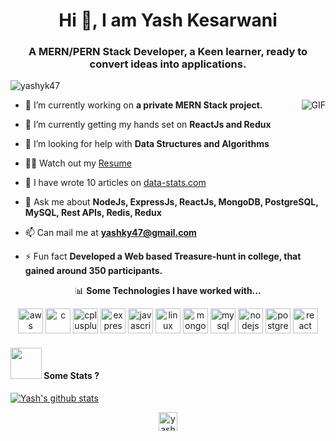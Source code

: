 <h1 align="center">Hi 👋, I am Yash Kesarwani</h1>
<h3 align="center">A MERN/PERN Stack Developer, a Keen learner, ready to convert ideas into applications.</h3>

<p align="left"> <img src="https://komarev.com/ghpvc/?username=yashyk47" alt="yashyk47" /> </p>
  <img align="right" alt="GIF" src="https://media.giphy.com/media/836HiJc7pgzy8iNXCn/giphy.gif" />
 
- 🔭 I’m currently working on **a private MERN Stack project.**

- 🌱 I’m currently getting my hands set on **ReactJs and Redux**

- 🤝 I’m looking for help with **Data Structures and Algorithms**

- 👨‍💻 Watch out my [Resume](https://docs.google.com/document/d/14jqSm32dJ-01IW-oZEojVeq6-PFcEMFQv3IL19GGjXw/edit?usp=sharing)

- 📝 I have wrote 10 articles on [data-stats.com](https://www.data-stats.com/first-application-with-nodejs-and-express/)

- 💬 Ask me about **NodeJs, ExpressJs, ReactJs, MongoDB, PostgreSQL, MySQL, Rest APIs, Redis, Redux**

- 📫 Can mail me at **yashky47@gmail.com**

- ⚡ Fun fact **Developed a Web based Treasure-hunt in college, that gained around 350 participants.**

<p align="center">📊 <strong>Some Technologies I have worked with...</strong></p>
<p align="center"><img src="https://devicons.github.io/devicon/devicon.git/icons/amazonwebservices/amazonwebservices-original-wordmark.svg" alt="aws" width="40" height="40"/> <img src="https://devicons.github.io/devicon/devicon.git/icons/c/c-original.svg" alt="c" width="40" height="40"/> <img src="https://devicons.github.io/devicon/devicon.git/icons/cplusplus/cplusplus-original.svg" alt="cplusplus" width="40" height="40"/> <img src="https://devicons.github.io/devicon/devicon.git/icons/express/express-original-wordmark.svg" alt="express" width="40" height="40"/> <img src="https://devicons.github.io/devicon/devicon.git/icons/javascript/javascript-original.svg" alt="javascript" width="40" height="40"/> <img src="https://devicons.github.io/devicon/devicon.git/icons/linux/linux-original.svg" alt="linux" width="40" height="40"/> <img src="https://devicons.github.io/devicon/devicon.git/icons/mongodb/mongodb-original-wordmark.svg" alt="mongodb" width="40" height="40"/> <img src="https://devicons.github.io/devicon/devicon.git/icons/mysql/mysql-original-wordmark.svg" alt="mysql" width="40" height="40"/> <img src="https://devicons.github.io/devicon/devicon.git/icons/nodejs/nodejs-original-wordmark.svg" alt="nodejs" width="40" height="40"/> <img src="https://devicons.github.io/devicon/devicon.git/icons/postgresql/postgresql-original-wordmark.svg" alt="postgresql" width="40" height="40"/> <img src="https://devicons.github.io/devicon/devicon.git/icons/react/react-original-wordmark.svg" alt="react" width="40" height="40"/></p>

<!-- <p><img align="left" src="https://github-readme-stats.vercel.app/api/top-langs/?username=yashyk47&layout=compact" alt="yashyk47" /></p> -->

#### <img src="https://media.giphy.com/media/VgCDAzcKvsR6OM0uWg/giphy.gif" width="50"> Some Stats ?
[![Yash's github stats](https://github-readme-stats.vercel.app/api?username=yashyk47&show_icons=true&hide=["contribs"]&theme=tokyonight)](https://github.com/anuraghazra/github-readme-stats)

<p align="center">
<a href="https://linkedin.com/in/yashyk47" target="blank"><img align="center" src="https://cdn.jsdelivr.net/npm/simple-icons@3.0.1/icons/linkedin.svg" alt="yashyk47" height="30" width="30" /></a>
</p>
